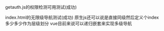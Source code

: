 getauth.js的权限检测可用测试(成功)

index.html的无限级导航测试(成功)
	原生js还可以说是直接同级然后定义个index多少多少作为层级划分
	vue目前来说可以递归嵌套来实现多级导航